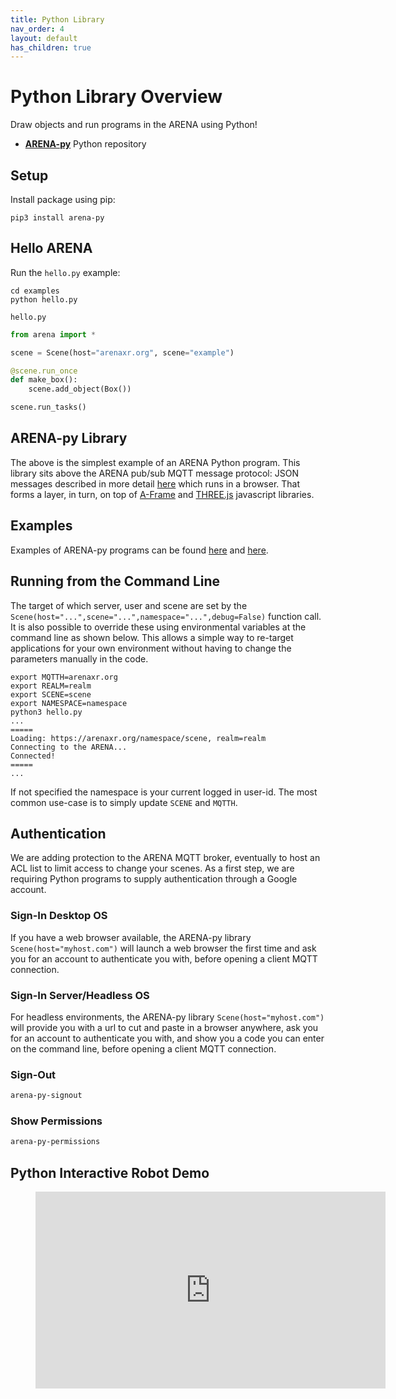 ```yaml
---
title: Python Library
nav_order: 4
layout: default
has_children: true
---
```


# Python Library Overview
Draw objects and run programs in the ARENA using Python!
- [**ARENA-py**](https://github.com/conix-center/ARENA-py) Python repository


## Setup
Install package using pip:
```shell
pip3 install arena-py
```


## Hello ARENA
Run the `hello.py` example:
```shell
cd examples
python hello.py
```

`hello.py`
```python
from arena import *

scene = Scene(host="arenaxr.org", scene="example")

@scene.run_once
def make_box():
    scene.add_object(Box())

scene.run_tasks()
```

## ARENA-py Library
The above is the simplest example of an ARENA Python program. This library sits above the ARENA pub/sub MQTT
message protocol: JSON messages described in more detail [here](/content/messaging/definitions.html) which runs in a browser.
That forms a layer, in turn, on top of [A-Frame](https://aframe.io/) and [THREE.js](http://threejs.org/) javascript libraries.

## Examples
Examples of ARENA-py programs can be found [here](https://github.com/conix-center/ARENA-py/tree/master/examples) and [here](https://github.com/conix-center/ARENA-py/tree/master/system-tests).

## Running from the Command Line
The target of which server, user and scene are set by the `Scene(host="...",scene="...",namespace="...",debug=False)` function call.  It is also possible to override these using environmental variables at the command line as shown below.  This allows a simple way to re-target applications for your own environment without having to change the parameters manually in the code.
```shell
export MQTTH=arenaxr.org
export REALM=realm
export SCENE=scene
export NAMESPACE=namespace
python3 hello.py
...
=====
Loading: https://arenaxr.org/namespace/scene, realm=realm
Connecting to the ARENA...
Connected!
=====
...
```
If not specified the namespace is your current logged in user-id. The most common use-case is to simply update `SCENE` and `MQTTH`.


## Authentication
We are adding protection to the ARENA MQTT broker, eventually to host an ACL list to limit access to change your scenes. As a first step, we are requiring Python programs to supply authentication through a Google account.

### Sign-In Desktop OS
If you have a web browser available, the ARENA-py library `Scene(host="myhost.com")` will launch a web browser the first time and ask you for an account to authenticate you with, before opening a client MQTT connection.

### Sign-In Server/Headless OS
For headless environments, the ARENA-py library `Scene(host="myhost.com")` will provide you with a url to cut and paste in a browser anywhere, ask you for an account to authenticate you with, and show you a code you can enter on the command line, before opening a client MQTT connection.

### Sign-Out
```bash
arena-py-signout
```

### Show Permissions
```bash
arena-py-permissions
```


## Python Interactive Robot Demo
<figure class="video_container">
    <iframe width="560" height="315" src="https://www.youtube.com/embed/E7YkqZ5Hkas" frameborder="0" allow="accelerometer; autoplay; clipboard-write; encrypted-media; gyroscope; picture-in-picture" allowfullscreen></iframe>
</figure>

